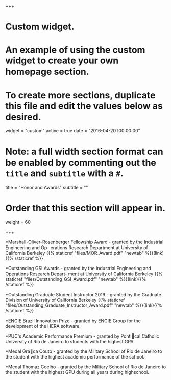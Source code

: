 +++
# Custom widget.
# An example of using the custom widget to create your own homepage section.
# To create more sections, duplicate this file and edit the values below as desired.
widget = "custom"
active = true
date = "2016-04-20T00:00:00"

# Note: a full width section format can be enabled by commenting out the `title` and `subtitle` with a `#`.
title = "Honor and Awards"
subtitle = ""

# Order that this section will appear in.
weight = 60

+++

*Marshall-Oliver-Rosenberger Fellowship Award - granted by the Industrial Engineering and Op-
erations Research Department at University of California Berkeley
	{{% staticref "files/MOR_Award.pdf" "newtab" %}}(link){{% /staticref %}}

*Outstanding GSI Awards - granted by the Industrial Engineering and Operations Research Depart-
ment at University of California Berkeley
	{{% staticref "files/Outstanding_GSI_Award.pdf" "newtab" %}}(link){{% /staticref %}}

*Outstanding Graduate Student Instructor 2019 - granted by the Graduate Division of University
of California Berkeley
	{{% staticref "files/Outstanding_Graduate_Instructor_Award.pdf" "newtab" %}}(link){{% /staticref %}}

*ENGIE Brazil Innovation Prize - granted by ENGIE Group for the development of the HERA
software.

*PUC's Academic Performance Premium - granted by Pontical Catholic University of Rio de
Janeiro to students with the highest GPA.

*Medal Graca Couto - granted by the Military School of Rio de Janeiro to the student with the highest
academic performance of the school.

*Medal Thomaz Coelho - granted by the Military School of Rio de Janeiro to the student with the
highest GPU during all years during highschool.